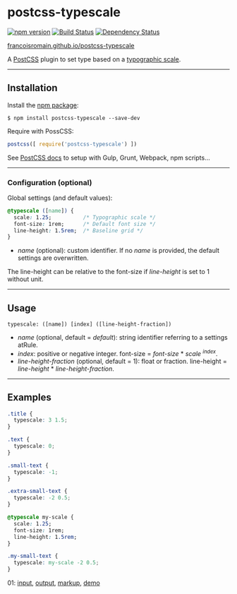 # postcss-typescale

[![npm version][npm-img]][npm] [![Build Status][ci-img]][ci] [![Dependency Status][dep-img]][dep]

[francoisromain.github.io/postcss-typescale][github.io]

A [PostCSS] plugin to set type based on a [typographic scale](http://type-scale.com).

[github.io]: http://francoisromain.github.io/postcss-typescale
[PostCSS]:   https://github.com/postcss/postcss
[ci-img]:    https://travis-ci.org/francoisromain/postcss-typescale.svg
[ci]:        https://travis-ci.org/francoisromain/postcss-typescale
[npm-img]:   https://badge.fury.io/js/postcss-typescale.svg
[npm]:       https://badge.fury.io/js/postcss-typescale
[dep-img]:   https://david-dm.org/francoisromain/postcss-typescale.svg
[dep]:       https://david-dm.org/francoisromain/postcss-typescale


* * * 

## Installation

Install the [npm package](https://www.npmjs.com/package/postcss-typescale):

    $ npm install postcss-typescale --save-dev

Require with PossCSS:

``` js
postcss([ require('postcss-typescale') ])
```

See [PostCSS docs](https://github.com/postcss/postcss#usage) to setup with Gulp, Grunt, Webpack, npm scripts… 

* * * 

### Configuration (optional)

Global settings (and default values):

``` css
@typescale ([name]) {
  scale: 1.25;          /* Typographic scale */
  font-size: 1rem;      /* Default font size */
  line-height: 1.5rem;  /* Baseline grid */
}
```

- _name_ (optional): custom identifier. If no _name_ is provided, the default settings are overwritten.

The line-height can be relative to the font-size if _line-height_ is set to 1 without unit.

* * * 

## Usage

`typescale: ([name]) [index] ([line-height-fraction])`

- _name_ (optional, default = _default_): string identifier referring to a settings atRule.
- _index_: positive or negative integer. font-size = _font-size_ * _scale_ <sup>_index_</sup>.
- _line-height-fraction_ (optional, default = 1): float or fraction. line-height = _line-height_ * _line-height-fraction_.

* * * 

## Examples

```css
.title {
  typescale: 3 1.5;
}

.text {
  typescale: 0;
}

.small-text {
  typescale: -1;
}

.extra-small-text {
  typescale: -2 0.5;
}
```


``` css
@typescale my-scale {
  scale: 1.25;
  font-size: 1rem;
  line-height: 1.5rem;
}

.my-small-text {
  typescale: my-scale -2 0.5;
}
```

01: [input](https://github.com/francoisromain/postcss-typescale/blob/gh-pages/test/src/01.css), [output](https://github.com/francoisromain/postcss-typescale/blob/gh-pages/test/dist/01.css), [markup](https://github.com/francoisromain/postcss-typescale/blob/gh-pages/test/01.html), [demo](http://localhost/francoisromain.github.io/postcss-typescale/test/01.html)

